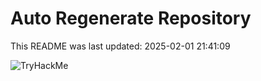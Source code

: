 # Auto Regenerate Repository

This README was last updated: 2025-02-01 21:41:09

 ![TryHackMe](https://tryhackme.com/badge/533634)